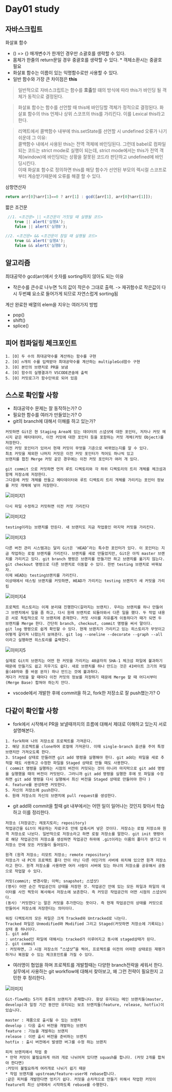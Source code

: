 # Day01 study

## 자바스크립트
화살표 함수    
- () => {} 매개변수가 한개인 경우만 소괄호를 생략할 수 있다.
- 몸체가 한줄의 return문일 경우 중괄호를 생략할 수 있다. * 객체소환시는 중괄호 필요
- 화살표 함수는 이름이 있는 익명함수로만 사용할 수 있다.
- 일반 함수와 가장 큰 차이점은 **this** 

> 일반적으로 자바스크립트는 함수를 **호출**할 떄의 방식에 따라 this가 바인딩 될 객체가 동적으로 결정된다.  

> 화살표 함수는 함수를 선언할 때 this에 바인딩할 객체가 정적으로 결정된다. 화살표 함수의 this 언제나 상위 스코프의 this를 가리킨다. 이를 Lexical this라고 한다.  

> 리액트에서 콜백함수 내부에 this.setState를 선언할 시 undefined 오류가 나기 쉬운데 그 이유:  
> 콜백함수 내에서 사용된 this는 전역 객체에 바인딩된다. 그런데 babel로 컴파일되는 코드는 strict mode로 실행이 되는데, strict mode에서는 this가 전역 객체(window)에 바인딩되는 상황을 잘못된 코드라 판단하고 undefined에 바인딩시킨다.   
>이때 화살표 함수로 정의하면 this를 해당 함수가 선언된 부모의 렉시컬 스코프로부터 계승받기때문에 오류를 해결 할 수 있다.
  
삼항연산자
```javascript
return arr[0]%arr[1]==0 ? arr[1] : gcd([arr[1], arr[0]%arr[1]]);
```

짧은 조건문
```javascript
 //1. <조건문> || <조건문이 거짓일 때 실행될 코드>
    true || alert('실행A');
    false || alert('실행B');
        
//2. <조건문> && <조건문이 참일 때 실행될 코드>
    true && alert('실행A');
    false && alert('실행B');
```

## 알고리즘
최대공약수 gcd(arr)에서 숫자를 sorting하지 않아도 되는 이유   
- 작은수를 큰수로 나누면 %의 값이 작은수 그대로 출력. -> 재귀함수로 작은값이 다시 두번쨰 요소로 들어가게 되므로 자연스럽게 sorting됨

계산 완료한 배열의 elem을 지우는 여러가지 방법
- pop()
- shift()
- splice()


## 피어 컴파일링 체크포인트
```
1. [O] 두 수의 최대공약수를 계산하는 함수를 구현
2. [O] n개의 수를 입력받아 최대공약수를 계산하는 multipleGcd함수 구현
3. [O] 본인의 브랜치로 PR을 보냄
4. [O] 함수의 실행결과가 VSCODE콘솔에 출력
5. [O] 커밋로그가 함수단위로 되어 있음
```

## 스스로 확인할 사항
- 최대공약수 문제는 잘 동작하는가? O
- 필요한 함수를 여러가 만들었는가? O
- git의 branch에 대해서 이해를 하고 있는가? 

```
커밋하면 Git은 현 Staging Area에 있는 데이터의 스냅샷에 대한 포인터, 저자나 커밋 메시지 같은 메타데이터, 이전 커밋에 대한 포인터 등을 포함하는 커밋 개체(커밋 Object)를 저장한다. 
이전 커밋 포인터가 있어서 현재 커밋이 무엇을 기준으로 바뀌었는지를 알 수 있다. 
최초 커밋을 제외한 나머지 커밋은 이전 커밋 포인터가 적어도 하나씩 있고 
브랜치를 합친 Merge 커밋 같은 경우에는 이전 커밋 포인터가 여러 개 있다.

git commit 으로 커밋하면 먼저 루트 디렉토리와 각 하위 디렉토리의 트리 개체를 체크섬과 함께 저장소에 저장한다. 
그다음에 커밋 개체를 만들고 메타데이터와 루트 디렉토리 트리 개체를 가리키는 포인터 정보를 커밋 개체에 넣어 저장한다. 
```
![이미지1](https://git-scm.com/book/en/v2/images/commit-and-tree.png)
```
다시 파일 수정하고 커밋하면 이전 커밋 가리킨다
```
![이미지2](https://git-scm.com/book/en/v2/images/commits-and-parents.png)
```
testing이라는 브랜치를 만든다. 새 브랜치도 지금 작업중인 마지막 커밋을 가리킨다.
```
![이미지3](https://git-scm.com/book/en/v2/images/two-branches.png)
```
다른 버전 관리 시스템과는 달리 Git은 'HEAD’라는 특수한 포인터가 있다. 이 포인터는 지금 작업하는 로컬 브랜치를 가리킨다. 브랜치를 새로 만들었지만, Git은 아직 master 브랜치를 가리키고 있다. git branch 명령은 브랜치를 만들기만 하고 브랜치를 옮기지 않는다.
git checkout 명령으로 다른 브랜치로 이동할 수 있다. 한번 testing 브랜치로 바꿔보자.
이제 HEAD는 testing브랜치를 가리킨다.
이상태에서 테스팅 브랜치를 커밋하면, HEAD가 가리키는 testing 브랜치가 새 커밋을 가리킴
```
![이미지4](https://git-scm.com/book/en/v2/images/advance-testing.png)
```
프로젝트 히스토리는 이제 분리돼 진행한다(갈라지는 브랜치). 우리는 브랜치를 하나 만들어 그 브랜치에서 일을 좀 하고, 다시 원래 브랜치로 되돌아와서 다른 일을 했다. 두 작업 내용은 서로 독립적으로 각 브랜치에 존재한다. 커밋 사이를 자유롭게 이동하다가 때가 되면 두 브랜치를 Merge 한다. 간단히 branch, checkout, commit 명령을 써서 말이다.
git log 명령으로 쉽게 확인할 수 있다. 현재 브랜치가 가리키고 있는 히스토리가 무엇이고 어떻게 갈라져 나왔는지 보여준다. git log --oneline --decorate --graph --all 이라고 실행하면 히스토리를 출력한다.
```
![이미지5](https://git-scm.com/book/en/v2/images/advance-master.png)
```
실제로 Git의 브랜치는 어떤 한 커밋을 가리키는 40글자의 SHA-1 체크섬 파일에 불과하기 때문에 만들기도 쉽고 지우기도 쉽다. 새로 브랜치를 하나 만드는 것은 41바이트 크기의 파일을(40자와 줄 바꿈 문자) 하나 만드는 것에 불과하다.
게다가 커밋을 할 때마다 이전 커밋의 정보를 저장하기 때문에 Merge 할 때 어디서부터(Merge Base) 합쳐야 하는지 안다.
```

- vscode에서 개발한 후에 commit을 하고, fork한 저장소로 잘 push했는가? O


## 다같이 확인할 사항
- fork에서 시작해서 PR을 보낼때까지의 흐름에 대해서 제대로 이해하고 있는지 서로 설명해본다.

```
1. fork하여 나의 저장소로 프로젝트를 가져온다.
2. 해당 프로젝트를 clone하여 로컬에 가져온다. 이때 single-branch 옵션을 주어 특정 브랜치만 가져오도록 한다.
3. Staged 상태로 만들려면 git add 명령을 실행해야 한다. git add는 파일을 새로 추적할 때도 사용하고 수정한 파일을 Staged 상태로 만들 때도 사용한다. 
( commit 명령을 실행하는 시점의 버전이 커밋되는 것이 아니라 마지막으로 git add 명령을 실행했을 때의 버전이 커밋된다. 그러니까 git add 명령을 실행한 후에 또 파일을 수정하면 git add 명령을 다시 실행해서 최신 버전을 Staged 상태로 만들어야 한다 ) 
4. feature를 완성하면 커밋한다.
5. 자신의 저장소에 push한다.
6. 원래 저장소의 자신의 브랜치에 pull request를 생성한다.
```

- git add와 commit을 할때 git 내부에서는 어떤 일이 일어나는 것인지 찾아서 학습하고 이를 정리한다.
```
저장소 (저장공간; 레포지토리; repository)
작업공간을 Git이 제공하는 자료구조 안에 압축시켜 넣은 것이다. 저장소는 로컬 저장소와 원격 저장소로 나뉜다. 일반적으로 저장소라고 하면 로컬 저장소를 말한다. git init 명령어로 해당 작업공간의 저장소를 생성하면 작업공간 하위에 .git이라는 이름의 폴더가 생기고 이 저장소 안에 모든 커밋들이 들어있다.

원격 (원격 저장소; 리모트 저장소; remote repository)
저장소가 내 PC의 프로젝트 폴더 안이 아닌 다른 어딘가의 서버에 위치해 있으면 원격 저장소라고 한다. 원격 저장소를 사용하면 여러 사람이 서버에 있는 하나의 저장소를 공유해서 공동으로 작업할 수 있다.

커밋(commit; 변경사항; 이력; snapshot; 스냅샷)
(명사) 어떤 순간 작업공간의 상태를 저장한 것. 작업공간 안에 있는 모든 파일과 파일의 데이터를 사진 찍듯이 복사해서 저장소에 보존한다. 즉 커밋은 작업공간의 어떤 시점의 스냅샷이다.
(동사) '커밋한다'는 말은 커밋을 추가한다는 뜻이다. 즉 현재 작업공간의 상태를 커밋으로 만들어서 저장소에 저장한다는 의미이다.

워킹 디렉토리의 모든 파일은 크게 Tracked와 Untracked로 나눈다. 
Tracked 파일은 Unmodified와 Modified 그리고 Staged(커밋하면 저장소에 기록되는) 상태 중 하나이다.
1. git add 
: untracked인 파일에 대해서는 tracked가 이루어지고 동시에 staged상태가 된다.
2. git commit 
: 커밋하면, 그 시점 저장소의 “스냅샷”을 찍어, 프로젝트를 이전의 어떠한 상태로든 재평가하거나 복원할 수 있는 체크포인트를 가질 수 있다.
```

- 여러명이 협업을 하며 프로젝트를 개발할때는 다양한 branch전략을 세워서 한다. 실무에서 사용하는 git workflow에 대해서 찾아보고, 왜 그런 전략이 필요한지 고민한 후 정리한다.

![이미지](https://backlog.com/app/themes/backlog-child/assets/img/guides/git/collaboration/branching_workflows_001.png)
```
Git-flow에는 5가지 종류의 브랜치가 존재합니다. 항상 유지되는 메인 브랜치들(master, develop)과 일정 기간 동안만 유지되는 보조 브랜치들(feature, release, hotfix)이 있습니다. 

master : 제품으로 출시될 수 있는 브랜치
develop : 다음 출시 버전을 개발하는 브랜치
feature : 기능을 개발하는 브랜치
release : 이번 출시 버전을 준비하는 브랜치
hotfix : 출시 버전에서 발생한 버그를 수정 하는 브랜치

피처 브랜치에서 작업 중
* 만약 커밋이 불필요하게 어려 개로 나뉘어져 있다면 squash를 합니다. (커밋 2개를 합쳐야 한다면)
:커밋이 불필요하게 여러개로 나뉘기 쉽기 때문
* 작업 브랜치를 upstream/feature-user에 rebase합니다.
:같은 피처를 개발한다면 엉키기 쉽다. 커밋을 순차적으로 만들기 위해서 작업한 커밋이 feature의 최신 상태에서 시작하도록 rebase를 수행한다.
```